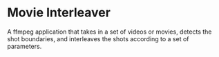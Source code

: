 # Movie Interleaver
A ffmpeg application that takes in a set of videos or movies, detects the shot boundaries, and interleaves the shots according to a set of parameters.
